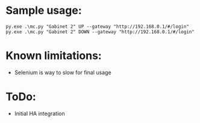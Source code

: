 # Sample usage:
```
py.exe .\mc.py "Gabinet 2" UP --gateway "http://192.168.0.1/#/login"
py.exe .\mc.py "Gabinet 2" DOWN --gateway "http://192.168.0.1/#/login"
```

# Known limitations:
- Selenium is way to slow for final usage

# ToDo:
- Initial HA integration